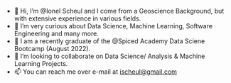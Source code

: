 - 👋 Hi, I’m @Ionel Scheul and I come from a Geoscience Background, but with extensive experience in various fields.
- 👀 I’m very curious about Data Science, Machine Learning, Software Engineering and many more.
- 🌱 I am a recently graduate of the @Spiced Academy Data Sciene Bootcamp (August 2022).
- 💞️ I’m looking to collaborate on Data Science/ Analysis & Machine Learning Projects.
- 📫 You can reach me over e-mail at ischeul@gmail.com

<!---
IonelS-coder/IonelS-coder is a ✨ special ✨ repository because its `README.md` (this file) appears on your GitHub profile.
You can click the Preview link to take a look at your changes.
--->
